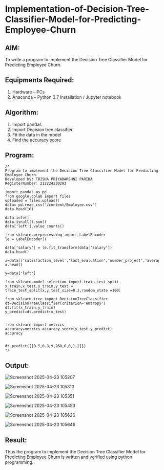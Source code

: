 # Implementation-of-Decision-Tree-Classifier-Model-for-Predicting-Employee-Churn

## AIM:
To write a program to implement the Decision Tree Classifier Model for Predicting Employee Churn.

## Equipments Required:
1. Hardware – PCs
2. Anaconda – Python 3.7 Installation / Jupyter notebook

## Algorithm:

1. Import pandas
2. Import Decision tree classifier
3. Fit the data in the model
4. Find the accuracy score

## Program:
```
/*
Program to implement the Decision Tree Classifier Model for Predicting Employee Churn.
Developed by: TRISHA PRIYADARSHNI PARIDA
RegisterNumber: 212224230293

import pandas as pd
from google.colab import files
uploaded = files.upload()
data= pd.read_csv('/content/Employee.csv')
data.head(10)

data.info()
data.isnull().sum()
data['left'].value_counts()

from sklearn.preprocessing import LabelEncoder
le = LabelEncoder()

data['salary'] = le.fit_transform(data['salary'])
data.head()

x=data[['satisfaction_level','last_evaluation','number_project','average_montly_hours','time_spend_company','Work_accident','promotion_last_5years','salary']]
x.head()

y=data['left']

from sklearn.model_selection import train_test_split
x_train,x_test,y_train,y_test = train_test_split(x,y,test_size=0.2,random_state =100)

from sklearn.tree import DecisionTreeClassifier
dt=DecisionTreeClassifier(criterion='entropy')
dt.fit(x_train,y_train)
y_predict=dt.predict(x_test)


from sklearn import metrics
accuracy=metrics.accuracy_score(y_test,y_predict)
accuracy


dt.predict([[0.5,0.8,9,260,6,0,1,2]])
*/
```

## Output:

![Screenshot 2025-04-23 105207](https://github.com/user-attachments/assets/0b7c561f-0f5c-41a0-addc-9a8bbcbf5ab0)

![Screenshot 2025-04-23 105313](https://github.com/user-attachments/assets/d550de4d-bfe9-46ac-8e99-6a56e55cc7f3)

![Screenshot 2025-04-23 105351](https://github.com/user-attachments/assets/f24c1ade-c9e5-4e51-8382-756215d55a66)

![Screenshot 2025-04-23 105453](https://github.com/user-attachments/assets/a899aa43-e0e2-436c-8ae7-927000b2f4de)

![Screenshot 2025-04-23 105626](https://github.com/user-attachments/assets/6163d569-bb97-40e8-8267-95dbcfd98410)

![Screenshot 2025-04-23 105646](https://github.com/user-attachments/assets/885405fb-b853-4b23-9265-c50e63880f84)


## Result:
Thus the program to implement the  Decision Tree Classifier Model for Predicting Employee Churn is written and verified using python programming.
